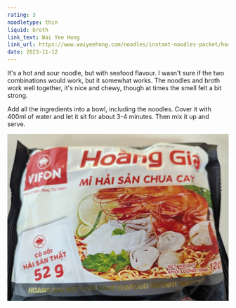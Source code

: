 ```yaml
---
rating: 3
noodletype: thin
liquid: broth
link_text: Wai Yee Hong
link_url: https://www.waiyeehong.com/noodles/instant-noodles-packet/hoang-gia-hot-sour-seafood-instant-noodles
date: 2023-11-12
---
```


It's a hot and sour noodle, but with seafood flavour. I wasn't sure if the two combinations would work, but it somewhat works. The noodles and broth work well together, it's nice and chewy, though at times the smell felt a bit strong. 

Add all the ingredients into a bowl, including the noodles. Cover it with 400ml of water and let it sit for about 3-4 minutes. Then mix it up and serve. 


![](images/051.jpg)